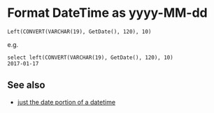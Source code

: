 # Format DateTime as yyyy-MM-dd


    Left(CONVERT(VARCHAR(19), GetDate(), 120), 10)
    
e.g.
    
    select left(CONVERT(VARCHAR(19), GetDate(), 120), 10)
    2017-01-17
    
## See also

 * [just the date portion of a datetime](datetime_trim_hours_milliseconds.md)